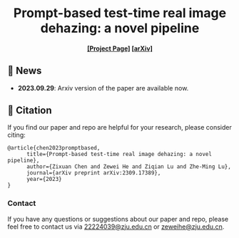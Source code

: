 <div align="center">
<h1> Prompt-based test-time real image dehazing: a novel pipeline </h1>
</div>
<div>
    <h4 align="center">
        <a href="https://github.com/cecret3350/PTTD-Dehazing" target='_blank'>[Project Page]</a>
        <a href="https://arxiv.org/abs/2309.17389" target='_blank'>[arXiv]</a> 
	</h4>
</div>


## :mega: News
- **2023.09.29**: Arxiv version of the paper are available now.

## :love_you_gesture: Citation
If you find our paper and repo are helpful for your research, please consider citing:
```
@article{chen2023promptbased,
      title={Prompt-based test-time real image dehazing: a novel pipeline}, 
      author={Zixuan Chen and Zewei He and Ziqian Lu and Zhe-Ming Lu},
      journal={arXiv preprint arXiv:2309.17389},
      year={2023}
}
```

### Contact
If you have any questions or suggestions about our paper and repo, please feel free to contact us via <22224039@zju.edu.cn> or <zeweihe@zju.edu.cn>.
